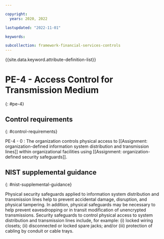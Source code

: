 ```yaml
---

copyright:
  years: 2020, 2022

lastupdated: "2022-11-01"

keywords:

subcollection: framework-financial-services-controls
---
```


{{site.data.keyword.attribute-definition-list}}

               
# PE-4 - Access Control for Transmission Medium
{: #pe-4}

## Control requirements
{: #control-requirements}

PE-4 - 0
    : The organization controls physical access to [[Assignment: organization-defined information system distribution and transmission lines]] within organizational facilities using [[Assignment: organization-defined security safeguards]].

## NIST supplemental guidance
{: #nist-supplemental-guidance}

Physical security safeguards applied to information system distribution and transmission lines help to prevent accidental damage, disruption, and physical tampering. In addition, physical safeguards may be necessary to help prevent eavesdropping or in transit modification of unencrypted transmissions. Security safeguards to control physical access to system distribution and transmission lines include, for example: (i) locked wiring closets; (ii) disconnected or locked spare jacks; and/or (iii) protection of cabling by conduit or cable trays.





